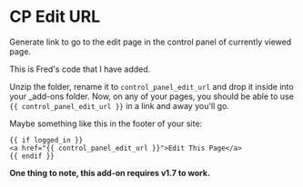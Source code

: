 CP Edit URL
===========

Generate link to go to the edit page in the control panel of currently viewed page.

This is Fred's code that I have added.

Unzip the folder, rename it to `control_panel_edit_url` and drop it inside into your _add-ons folder. Now, on any of your pages, you should be able to use `{{ control_panel_edit_url }}` in a link and away you'll go.

Maybe something like this in the footer of your site:

```
{{ if logged_in }}
<a href="{{ control_panel_edit_url }}">Edit This Page</a>
{{ endif }}
```

**One thing to note, this add-on requires v1.7 to work.**
